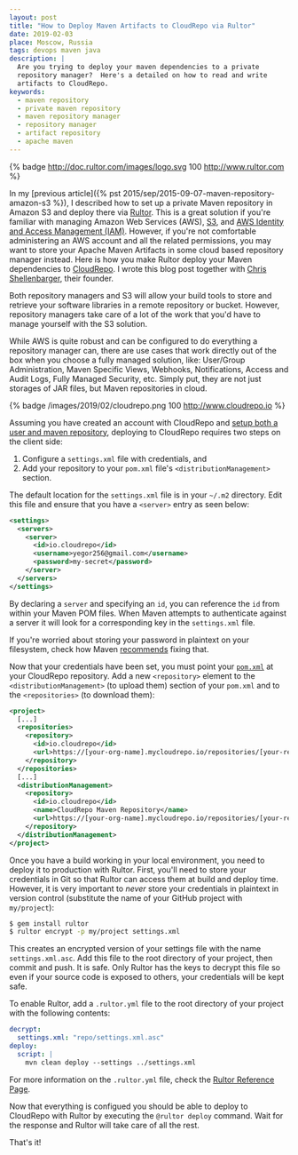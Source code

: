 ```yaml
---
layout: post
title: "How to Deploy Maven Artifacts to CloudRepo via Rultor"
date: 2019-02-03
place: Moscow, Russia
tags: devops maven java
description: |
  Are you trying to deploy your maven dependencies to a private
  repository manager?  Here's a detailed on how to read and write
  artifacts to CloudRepo.
keywords:
  - maven repository
  - private maven repository
  - maven repository manager
  - repository manager
  - artifact repository
  - apache maven
---
```


{% badge http://doc.rultor.com/images/logo.svg 100 http://www.rultor.com %}

In my [previous article]({% pst 2015/sep/2015-09-07-maven-repository-amazon-s3 %}),
I described how to
set up a private Maven repository in Amazon S3 and deploy there via [Rultor](http://www.rultor.com).
This is a great solution if you're familiar with managing Amazon Web Services (AWS),
[S3](https://aws.amazon.com/s3/), and [AWS Identity and Access Management (IAM)](https://aws.amazon.com/iam/).
However, if you're not comfortable administering an AWS account and
all the related permissions, you may want to store your Apache Maven Artifacts
in some cloud based repository manager instead.
Here is how you make Rultor deploy your Maven dependencies to [CloudRepo](https://www.cloudrepo.io/).
I wrote this blog post together with [Chris Shellenbarger](https://www.linkedin.com/in/chrisshellenbarger),
their founder.

<!--more-->

Both repository managers and S3 will allow your build tools
to store and retrieve your software libraries in a remote
repository or bucket.
However, repository managers take care of a lot of the work
that you'd have to manage yourself with the S3 solution.

While AWS is quite robust and can be configured to do everything
a repository manager can, there are use cases that work directly
out of the box when you choose a fully managed solution, like:
User/Group Administration, Maven Specific Views, Webhooks, Notifications,
Access and Audit Logs, Fully Managed Security, etc.
Simply put, they are not just storages of JAR files, but Maven repositories
in cloud.

{% badge /images/2019/02/cloudrepo.png 100 http://www.cloudrepo.io %}

Assuming you have created an account with
CloudRepo and [setup both a user and maven repository](https://www.cloudrepo.io/docs/maven.html#pre-requisites),
deploying to CloudRepo requires two steps on the client side:
1) Configure a `settings.xml` file with credentials, and
2) Add your repository to your `pom.xml` file's `<distributionManagement>` section.

The default location for the `settings.xml` file is in your
`~/.m2` directory.  Edit this file and ensure that you have
a `<server>` entry as seen below:

```xml
<settings>
  <servers>
    <server>
      <id>io.cloudrepo</id>
      <username>yegor256@gmail.com</username>
      <password>my-secret</password>
    </server>
  </servers>
</settings>
```

By declaring a `server` and specifying an `id`, you can reference the `id`
from within your Maven POM files.  When Maven attempts to
authenticate against a server it will look for a corresponding
key in the `settings.xml` file.

If you're worried about storing your password in plaintext
on your filesystem, check how Maven [recommends](https://maven.apache.org/guides/mini/guide-encryption.html)
fixing that.

Now that your credentials have been set, you must
point your [`pom.xml`](https://maven.apache.org/guides/introduction/introduction-to-the-pom.html)
at your CloudRepo repository.
Add a new `<repository>` element to the `<distributionManagement>` (to upload them) section of your `pom.xml`
and to the `<repositories>` (to download them):

```xml
<project>
  [...]
  <repositories>
    <repository>
      <id>io.cloudrepo</id>
      <url>https://[your-org-name].mycloudrepo.io/repositories/[your-repository-name]</url>
    </repository>
  </repositories>
  [...]
  <distributionManagement>
    <repository>
      <id>io.cloudrepo</id>
      <name>CloudRepo Maven Repository</name>
      <url>https://[your-org-name].mycloudrepo.io/repositories/[your-repository-name]</url>
    </repository>
  </distributionManagement>
</project>
```

Once you have a build working in your local environment, you need to
deploy it to production with Rultor.
First, you'll need to store your credentials in Git so that Rultor
can access them at build and deploy time.   However, it
is very important to _never_ store your credentials in plaintext in version control
(substitute the name of your GitHub project with `my/project`):

```bash
$ gem install rultor
$ rultor encrypt -p my/project settings.xml
```

This creates an encrypted version of your settings file with
the name `settings.xml.asc`.  Add this file to the root directory
of your project, then commit and push. It is safe.
Only Rultor has the keys to decrypt this file so even if your source
code is exposed to others, your credentials will be kept safe.

To enable Rultor, add a `.rultor.yml` file to the root directory
of your project with the following contents:

```yaml
decrypt:
  settings.xml: "repo/settings.xml.asc"
deploy:
  script: |
    mvn clean deploy --settings ../settings.xml
```

For more information on the `.rultor.yml` file,
check the [Rultor Reference Page](http://doc.rultor.com/reference.html).

Now that everything is configued you should be able to deploy to
CloudRepo with Rultor by executing the `@rultor deploy` command.
Wait for the response and Rultor will take care of all the rest.

That's it!

